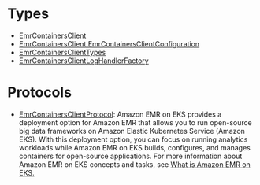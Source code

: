 # Types

  - [EmrContainersClient](/aws-sdk-swift/reference/0.x/AWSEMRcontainers/EmrContainersClient)
  - [EmrContainersClient.EmrContainersClientConfiguration](/aws-sdk-swift/reference/0.x/AWSEMRcontainers/EmrContainersClient_EmrContainersClientConfiguration)
  - [EmrContainersClientTypes](/aws-sdk-swift/reference/0.x/AWSEMRcontainers/EmrContainersClientTypes)
  - [EmrContainersClientLogHandlerFactory](/aws-sdk-swift/reference/0.x/AWSEMRcontainers/EmrContainersClientLogHandlerFactory)

# Protocols

  - [EmrContainersClientProtocol](/aws-sdk-swift/reference/0.x/AWSEMRcontainers/EmrContainersClientProtocol):
    Amazon EMR on EKS provides a deployment option for Amazon EMR that allows you to run
    open-source big data frameworks on Amazon Elastic Kubernetes Service (Amazon EKS). With
    this deployment option, you can focus on running analytics workloads while Amazon EMR on
    EKS builds, configures, and manages containers for open-source applications. For more
    information about Amazon EMR on EKS concepts and tasks, see <a href="https://docs.aws.amazon.com/emr/latest/EMR-on-EKS-DevelopmentGuide/emr-eks.html">What is Amazon EMR on EKS.
